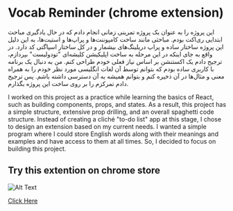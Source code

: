 # Vocab Reminder (chrome extension)

این پروژه را به عنوان یک پروژه تمرینی زمانی انجام دادم که در حال یادگیری مباحث ابتدایی ری‌اکت بودم.
مباحثی مانند ساخت کامپوننت‌ها و پراپ‌ها و استیت‌ها، به این دلیل این پروژه ساختار ساده و پراپ دریلینگ‌های بیشمار و در کل ساختار اسپاگتی کد دارد.
در واقع به جای اینکه در این مرحله به ساخت اپلیکیشن کلیشه‌ای "تودولیست" بپردازم، ترجیح دادم یک اکستنشن بر اساس نیاز فعلی خودم طراحی کنم.
من به دنبال یک برنامه با کاربری ساده بودم که بتوانم توسط آن لغات انگلیسی مورد نظر خودم را به همراه معنی و مثال‌ها در آن ذخیره کنم و بتوانم همیشه به آن دسترسی داشته باشم.
پس ترجیح دادم تمرکزم را بر روی ساخت این پروژه بگذارم.

I worked on this project as a practice while learning the basics of React, such as building components, props, and states. As a result, this project has a simple structure, extensive prop drilling, and an overall spaghetti code structure. Instead of creating a cliché "to-do list" app at this stage, I chose to design an extension based on my current needs. I wanted a simple program where I could store English words along with their meanings and examples and have access to them at all times. So, I decided to focus on building this project.

## Try this extention on chrome store

![Alt Text](https://lh3.googleusercontent.com/A46Wx7BAW8gjkYzalTARpz_CW_PBtxJtx2uAf_ytqnIXjLKfvHwrzzZ3CTUn0Pcm5uZ2i_jfG9pZ8DmK1eiNuWaJOyA=s60)

[Click Here](https://chromewebstore.google.com/detail/vocab-reminder/gnckbcdhafjkkhbmonlaiokdahbfpgng)
